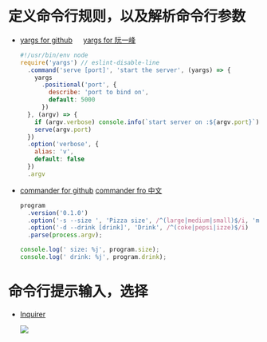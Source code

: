 # 定义命令行规则，以及解析命令行参数

-   [yargs for github](https://github.com/yargs/yargs) &emsp; [yargs for 阮一峰](http://www.ruanyifeng.com/blog/2015/05/command-line-with-node.html)
    
    ```javascript
    #!/usr/bin/env node
    require('yargs') // eslint-disable-line
      .command('serve [port]', 'start the server', (yargs) => {
        yargs
          .positional('port', {
            describe: 'port to bind on',
            default: 5000
          })
      }, (argv) => {
        if (argv.verbose) console.info(`start server on :${argv.port}`)
        serve(argv.port)
      })
      .option('verbose', {
        alias: 'v',
        default: false
      })
      .argv
    ```
-   [commander for github](https://github.com/tj/commander.js) [commander fro 中文](https://github.com/tj/commander.js/blob/master/Readme_zh-CN.md)
    
    ```javascript
    program
      .version('0.1.0')
      .option('-s --size ', 'Pizza size', /^(large|medium|small)$/i, 'medium')
      .option('-d --drink [drink]', 'Drink', /^(coke|pepsi|izze)$/i)
      .parse(process.argv);
    
    console.log(' size: %j', program.size);
    console.log(' drink: %j', program.drink);
    ```

# 命令行提示输入，选择

-   [Inquirer](https://github.com/SBoudrias/Inquirer.js)
    
    ![](http://mp1.oss-cn-beijing.aliyuncs.com/blog/screely-1545880290447.png)